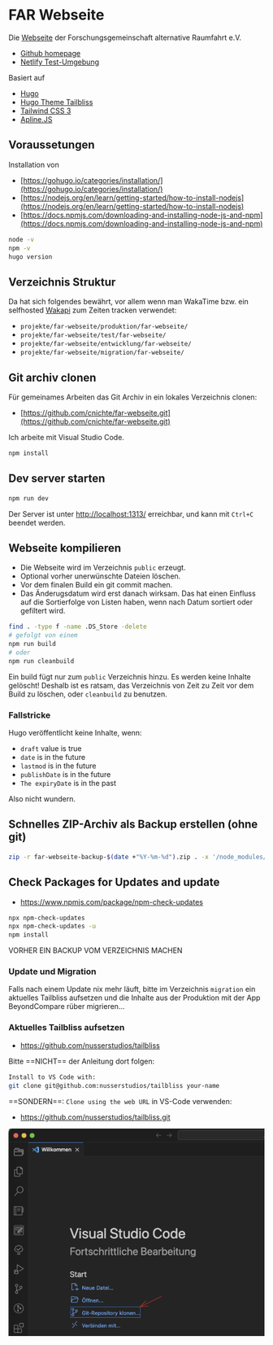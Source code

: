 # FAR Webseite

Die [Webseite](https://alternative-raumfahrt.de) der Forschungsgemeinschaft alternative Raumfahrt e.V.

* [Github homepage](https://github.com/cnichte/far-webseite)
* [Netlify Test-Umgebung](https://alternative-raumfahrt.netlify.app/)

Basiert auf

* [Hugo](https://gohugo.io)
* [Hugo Theme Tailbliss](https://github.com/nusserstudios/tailbliss)
* [Tailwind CSS 3](https://tailwindcss.com/)
* [Apline.JS](https://alpinejs.dev/)

## Voraussetungen

Installation von

* [https://gohugo.io/categories/installation/](https://gohugo.io/categories/installation/)
* [https://nodejs.org/en/learn/getting-started/how-to-install-nodejs](https://nodejs.org/en/learn/getting-started/how-to-install-nodejs)
* [https://docs.npmjs.com/downloading-and-installing-node-js-and-npm](https://docs.npmjs.com/downloading-and-installing-node-js-and-npm)

```bash
node -v
npm -v
hugo version
```

## Verzeichnis Struktur

Da hat sich folgendes bewährt, vor allem wenn man WakaTime bzw. ein selfhosted [Wakapi](https://wakapi.dev) zum Zeiten tracken verwendet:

* `projekte/far-webseite/produktion/far-webseite/`
* `projekte/far-webseite/test/far-webseite/`
* `projekte/far-webseite/entwicklung/far-webseite/`
* `projekte/far-webseite/migration/far-webseite/`

## Git archiv clonen

Für gemeinames Arbeiten das Git Archiv in ein lokales Verzeichnis clonen:

* [https://github.com/cnichte/far-webseite.git](https://github.com/cnichte/far-webseite.git)

Ich arbeite mit Visual Studio Code.

```bash
npm install
```

## Dev server starten

```bash
npm run dev
```

Der Server ist unter [http://localhost:1313/](http://localhost:1313/) erreichbar, und kann mit `Ctrl+C` beendet werden.

## Webseite kompilieren

* Die Webseite wird im Verzeichnis `public` erzeugt.
* Optional vorher unerwünschte Dateien löschen.
* Vor dem finalen Build ein git commit machen.
* Das Änderugsdatum wird erst danach wirksam. Das hat einen Einfluss auf die Sortierfolge von Listen haben, wenn nach Datum sortiert oder gefiltert wird.

```bash
find . -type f -name .DS_Store -delete
# gefolgt von einem 
npm run build
# oder
npm run cleanbuild
```

Ein build fügt nur zum `public` Verzeichnis hinzu. Es werden keine Inhalte gelöscht! Deshalb ist es ratsam, das Verzeichnis von Zeit zu Zeit vor dem Build zu löschen, oder `cleanbuild` zu benutzen.

### Fallstricke

Hugo veröffentlicht keine Inhalte, wenn:

* `draft` value is true
* `date` is in the future
* `lastmod` is in the future
* `publishDate` is in the future
* `The expiryDate` is in the past

Also nicht wundern.

## Schnelles ZIP-Archiv als Backup erstellen (ohne git)

```bash
zip -r far-webseite-backup-$(date +"%Y-%m-%d").zip . -x '/node_modules/**' '/public/**' 'resources/_gen/*' '.git/*' '*.zip'
```

## Check Packages for Updates and update

* <https://www.npmjs.com/package/npm-check-updates>

```bash
npx npm-check-updates
npx npm-check-updates -u
npm install
```

VORHER EIN BACKUP VOM VERZEICHNIS MACHEN

### Update und Migration

Falls nach einem Update nix mehr läuft, bitte im Verzeichnis `migration` ein aktuelles Tailbliss aufsetzen und die Inhalte aus der Produktion mit der App BeyondCompare rüber migrieren...

### Aktuelles Tailbliss aufsetzen

* <https://github.com/nusserstudios/tailbliss>

Bitte ==NICHT== der Anleitung dort folgen:

```bash
Install to VS Code with:
git clone git@github.com:nusserstudios/tailbliss your-name
```

==SONDERN==: `Clone using the web URL` in VS-Code verwenden:

* <https://github.com/nusserstudios/tailbliss.git>

![VS-Code Welcome Screen](images-readme/VS-Code-Willkommen.png?raw=true "Title")